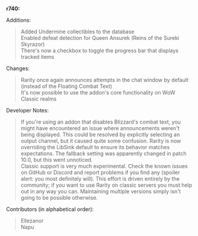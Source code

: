 **r740:**

Additions:
> Added Undermine collectibles to the database
<br>Enabled defeat detection for Queen Ansurek (Reins of the Sureki Skyrazor)
<br>There's now a checkbox to toggle the progress bar that displays tracked items

Changes:
> Rarity once again announces attempts in the chat window by default (instead of the Floating Combat Text)
<br>It's now possible to use the addon's core functionality on WoW Classic realms

Developer Notes:
> If you're using an addon that disables Blizzard's combat text, you might have encountered an issue where announcements weren't being displayed. This could be resolved by explicitly selecting an output channel, but it caused quite some confusion. Rarity is now overriding the LibSink default to ensure its behavior matches expectations. The fallback setting was apparently changed in patch 10.0, but this went unnoticed.
<br>Classic support is very much experimental. Check the known issues on GitHub or Discord and report problems if you find any (spoiler alert: you most definitely will). This effort is driven entirely by the community; if you want to use Rarity on classic servers you must help out in any way you can. Maintaining multiple versions simply isn't going to be possible otherwise.

Contributors (in alphabetical order):
> Ellezanor
<br>Napu

